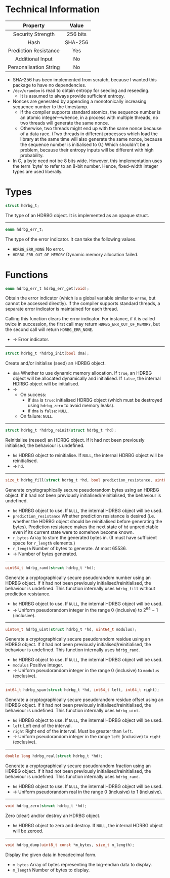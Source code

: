 # Technical Information
| Property               | Value    |
| :--------------------: | :------: |
| Security Strength      | 256 bits |
| Hash                   | SHA-256  |
| Prediction Resistance  | Yes      |
| Additional Input       | No       |
| Personalisation String | No       |

* SHA-256 has been implemented from scratch, because I wanted this package to have no dependencies.
* `/dev/urandom` is read to obtain entropy for seeding and reseeding.
  * It is assumed to always provide sufficient entropy.
* Nonces are generated by appending a monotonically increasing sequence number to the timestamp.
  * If the compiler supports standard atomics, the sequence number is an atomic integer—whence, in a process with
    multiple threads, no two threads will generate the same nonce.
  * Otherwise, two threads might end up with the same nonce because of a data race. (Two threads in different processes
    which load the library at the same time will also generate the same nonce, because the sequence number is
    initialised to 0.) Which shouldn't be a problem, because their entropy inputs will be different with high
    probability.
* In C, a byte need not be 8 bits wide. However, this implementation uses the term 'byte' to refer to an 8-bit number.
  Hence, fixed-width integer types are used liberally.

# Types
```C
struct hdrbg_t;
```
The type of an HDRBG object. It is implemented as an opaque struct.

---

```C
enum hdrbg_err_t;
```
The type of the error indicator. It can take the following values.
* `HDRBG_ERR_NONE` No error.
* `HDRBG_ERR_OUT_OF_MEMORY` Dynamic memory allocation failed.

# Functions
```C
enum hdrbg_err_t hdrbg_err_get(void);
```
Obtain the error indicator (which is a global variable similar to `errno`, but cannot be accessed directly). If the
compiler supports standard threads, a separate error indicator is maintained for each thread.

Calling this function clears the error indicator. For instance, if it is called twice in succession, the first call
may return `HDRBG_ERR_OUT_OF_MEMORY`, but the second call will return `HDRBG_ERR_NONE`.

* → Error indicator.

---

```C
struct hdrbg_t *hdrbg_init(bool dma);
```
Create and/or initialise (seed) an HDRBG object.
* `dma` Whether to use dynamic memory allocation. If `true`, an HDRBG object will be allocated dynamically and
  initialised. If `false`, the internal HDRBG object will be initialised.
* →
  * On success:
    * if `dma` is `true`: initialised HDRBG object (which must be destroyed using `hdrbg_zero` to avoid memory leaks).
    * if `dma` is `false`: `NULL`.
  * On failure: `NULL`.

---

```C
struct hdrbg_t *hdrbg_reinit(struct hdrbg_t *hd);
```
Reinitialise (reseed) an HDRBG object. If it had not been previously initialised, the behaviour is undefined.
* `hd` HDRBG object to reinitialise. If `NULL`, the internal HDRBG object will be reinitialised.
* → `hd`.

---

```C
size_t hdrbg_fill(struct hdrbg_t *hd, bool prediction_resistance, uint8_t *r_bytes, size_t r_length);
```
Generate cryptographically secure pseudorandom bytes using an HDRBG object. If it had not been previously
initialised/reinitialised, the behaviour is undefined.
* `hd` HDRBG object to use. If `NULL`, the internal HDRBG object will be used.
* `prediction_resistance` Whether prediction resistance is desired (i.e. whether the HDRBG object should be
  reinitialised before generating the bytes). Prediction resistance makes the next state of `hd` unpredictable even if
  its current state were to somehow become known.
* `r_bytes` Array to store the generated bytes in. (It must have sufficient space for `r_length` elements.)
* `r_length` Number of bytes to generate. At most 65536.
* → Number of bytes generated.

---

```C
uint64_t hdrbg_rand(struct hdrbg_t *hd);
```
Generate a cryptographically secure pseudorandom number using an HDRBG object. If it had not been previously
initialised/reinitialised, the behaviour is undefined. This function internally uses `hdrbg_fill` without prediction
resistance.
* `hd` HDRBG object to use. If `NULL`, the internal HDRBG object will be used.
* → Uniform pseudorandom integer in the range 0 (inclusive) to 2<sup>64</sup> − 1 (inclusive).

---

```C
uint64_t hdrbg_uint(struct hdrbg_t *hd, uint64_t modulus);
```
Generate a cryptographically secure pseudorandom residue using an HDRBG object. If it had not been previously
initialised/reinitialised, the behaviour is undefined. This function internally uses `hdrbg_rand`.
* `hd` HDRBG object to use. If `NULL`, the internal HDRBG object will be used.
* `modulus` Positive integer.
* → Uniform pseudorandom integer in the range 0 (inclusive) to `modulus` (exclusive).

---

```C
int64_t hdrbg_span(struct hdrbg_t *hd, int64_t left, int64_t right);
```
Generate a cryptographically secure pseudorandom residue offset using an HDRBG object. If it had not been previously
initialised/reinitialised, the behaviour is undefined. This function internally uses `hdrbg_uint`.
* `hd` HDRBG object to use. If `NULL`, the internal HDRBG object will be used.
* `left` Left end of the interval.
* `right` Right end of the interval. Must be greater than `left`.
* → Uniform pseudorandom integer in the range `left` (inclusive) to `right` (exclusive).

---

```C
double long hdrbg_real(struct hdrbg_t *hd);
```
Generate a cryptographically secure pseudorandom fraction using an HDRBG object. If it had not been previously
initialised/reinitialised, the behaviour is undefined. This function internally uses `hdrbg_rand`.
* `hd` HDRBG object to use. If `NULL`, the internal HDRBG object will be used.
* → Uniform pseudorandom real in the range 0 (inclusive) to 1 (inclusive).

---

```C
void hdrbg_zero(struct hdrbg_t *hd);
```
Zero (clear) and/or destroy an HDRBG object.
* `hd` HDRBG object to zero and destroy. If `NULL`, the internal HDRBG object will be zeroed.

---

```C
void hdrbg_dump(uint8_t const *m_bytes, size_t m_length);
```
Display the given data in hexadecimal form.
* `m_bytes` Array of bytes representing the big-endian data to display.
* `m_length` Number of bytes to display.
